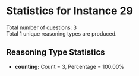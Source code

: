 # Statistics for Instance 29<br/>
Total number of questions: 3<br/>
Total 1 unique reasoning types are produced.<br/>
## Reasoning Type Statistics<br/>
- **counting:** Count = 3, Percentage = 100.00%<br/>
